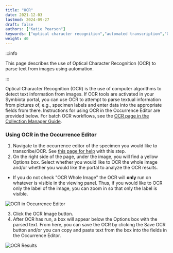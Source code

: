 ```yaml
---
title: "OCR"
date: 2021-12-03
lastmod: 2024-09-27
draft: false
authors: ["Katie Pearson"]
keywords: ["optical character recognition","automated transcription","OCR"]
weight: 40
---
```


:::info

This page describes the use of Optical Character Recognition (OCR) to parse text from images using automation.

:::

Optical Character Recognition (OCR) is the use of computer algorithms to detect text information from images. If OCR tools are activated in your Symbiota portal, you can use OCR to attempt to parse textual information from pictures of, e.g., specimen labels and enter data into the appropriate fields from there. Instructions for using OCR in the Occurrence Editor are provided below. For batch OCR workflows, see the [OCR page in the Collection Manager Guide](/docs/Collection_Manager_Guide/batch_ocr).

### Using OCR in the Occurrence Editor
1. Navigate to the occurrence editor of the specimen you would like to transcribe/OCR. See [this page for help](/docs/Editor_Guide/Editing_searching_Records/ocr) with this step.
2. On the right side of the page, under the image, you will find a yellow Options box. Select whether you would like to OCR the whole image and/or whether you would like the portal to analyze the OCR results.
  * If you do not check "OCR Whole Image" the OCR will **only** run on whatever is visible in the viewing panel. Thus, if you would like to OCR only the label of the image, you can zoom in so that only the label is visible.

![OCR in Occurrence Editor](/img/occeditorwithocrbox.PNG)

3. Click the OCR Image button.
4. After OCR has run, a box will appear below the Options box with the parsed text. From here, you can save the OCR by clicking the Save OCR button and/or you can copy and paste text from the box into the fields in the Occurrence Editor.

![OCR Results](/img/occeditorwithocr.PNG)
